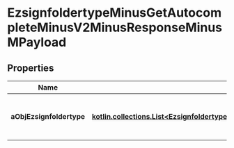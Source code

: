 
# EzsignfoldertypeMinusGetAutocompleteMinusV2MinusResponseMinusMPayload

## Properties
Name | Type | Description | Notes
------------ | ------------- | ------------- | -------------
**aObjEzsignfoldertype** | [**kotlin.collections.List&lt;EzsignfoldertypeMinusAutocompleteElementMinusResponse&gt;**](EzsignfoldertypeMinusAutocompleteElementMinusResponse.md) | An array of Ezsignfoldertype autocomplete element response. | 



